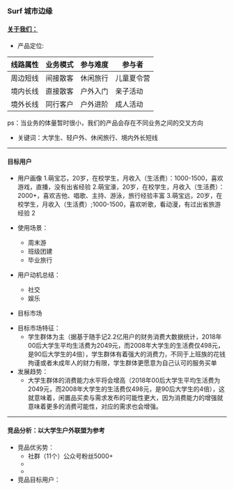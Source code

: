 ### Surf 城市边缘
#### [关于我们：](https://mp.weixin.qq.com/s?__biz=MzIxOTE3MjE2OA==&mid=2653600437&idx=1&sn=bf165629ce20bfd4579d47de675e3680&pass_ticket=KriLa9yhlT3uLIaiUDbEas9ajfgMTWmyztePAVmMts8%3D)
* 产品定位:

 线路属性 | 业务模式 | 参与难度 | 参与者 
---|--- |--- |--- |
周边短线 | 间接散客 | 休闲旅行 | 儿童夏令营 | 
境内长线 | 直接散客 | 户外入门 | 亲子活动 | 
境外长线 | 同行客户 | 户外进阶 | 成人活动 |

ps：当业务的体量暂时很小，我们的产品会存在不同业务之间的交叉方向
- 关键词：大学生、轻户外、休闲旅行、境内外长短线
   
***  
#### 目标用户
* 用户画像
1.萌宝芯，20岁，在校学生，月收入（生活费）：1000-1500，喜欢游戏，直播，没有出省经验
2.萌宝濠，20岁，在校学生，月收入（生活费）：2000+，喜欢吉他、唱歌、主持、游泳，旅行经验丰富
3.萌宝远，20岁，在校学生，月收入（生活费）;1000-1500，喜欢听歌，看动漫，有过出省旅游经验
2

- 使用场景：
    - 周末游
    - 班级团建
    - 毕业旅行
    
- 用户动机总结：
    - 社交
    - 娱乐
 
* 目标市场
- 目标市场特征：
    - 学生群体为主（据基于随手记2.2亿用户的财务消费大数据统计，2018年00后大学生平均生活费为2049元，而2008年大学生的生活费仅498元，是90后大学生的4倍），学生群体有着强大的消费力，不同于上班族的花钱拘谨或者未成年人的财力有限，学生群体更愿意为自己认可的服务买单
- 发展趋势：
    - 大学生群体的消费能力水平将会增高（2018年00后大学生平均生活费为2049元，而2008年大学生的生活费仅498元，是90后大学生的4倍），这就意味着，闲置品买卖与需求发布的可能性更大，因为消费能力的增强就意味着更多的消费可能性，对应的需求也会增强。

***   

#### 竞品分析：以大学生户外联盟为参考
- 竞品优劣势：
    - 社群（11个）公众号粉丝5000+
    - 
    - 
- 竞品目标用户：


